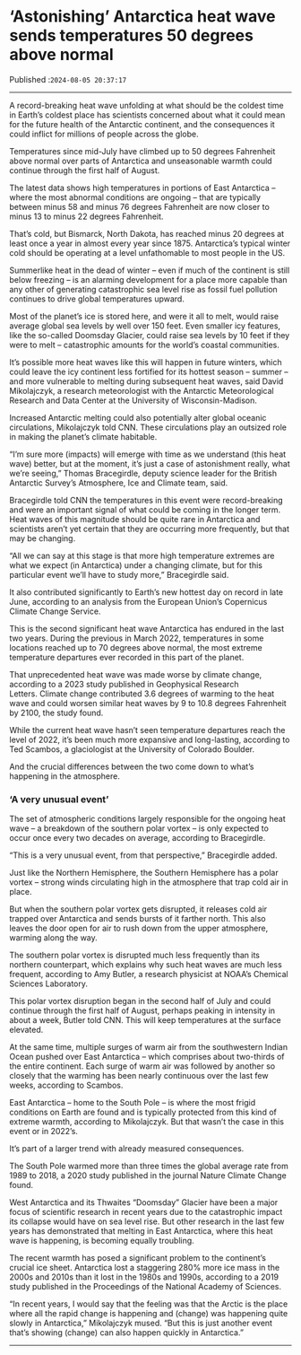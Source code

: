 # ‘Astonishing’ Antarctica heat wave sends temperatures 50 degrees above normal

Published :`2024-08-05 20:37:17`

---

A record-breaking heat wave unfolding at what should be the coldest time in Earth’s coldest place has scientists concerned about what it could mean for the future health of the Antarctic continent, and the consequences it could inflict for millions of people across the globe.

Temperatures since mid-July have climbed up to 50 degrees Fahrenheit above normal over parts of Antarctica and unseasonable warmth could continue through the first half of August.

The latest data shows high temperatures in portions of East Antarctica – where the most abnormal conditions are ongoing – that are typically between minus 58 and minus 76 degrees Fahrenheit are now closer to minus 13 to minus 22 degrees Fahrenheit.

That’s cold, but Bismarck, North Dakota, has reached minus 20 degrees at least once a year in almost every year since 1875. Antarctica’s typical winter cold should be operating at a level unfathomable to most people in the US.

Summerlike heat in the dead of winter – even if much of the continent is still below freezing – is an alarming development for a place more capable than any other of generating catastrophic sea level rise as fossil fuel pollution continues to drive global temperatures upward.

Most of the planet’s ice is stored here, and were it all to melt, would raise average global sea levels by well over 150 feet. Even smaller icy features, like the so-called Doomsday Glacier, could raise sea levels by 10 feet if they were to melt – catastrophic amounts for the world’s coastal communities.

It’s possible more heat waves like this will happen in future winters, which could leave the icy continent less fortified for its hottest season – summer – and more vulnerable to melting during subsequent heat waves, said David Mikolajczyk, a research meteorologist with the Antarctic Meteorological Research and Data Center at the University of Wisconsin-Madison.

Increased Antarctic melting could also potentially alter global oceanic circulations, Mikolajczyk told CNN. These circulations play an outsized role in making the planet’s climate habitable.

“I’m sure more (impacts) will emerge with time as we understand (this heat wave) better, but at the moment, it’s just a case of astonishment really, what we’re seeing,”  Thomas Bracegirdle, deputy science leader for the British Antarctic Survey’s Atmosphere, Ice and Climate team, said.

Bracegirdle told CNN the temperatures in this event were record-breaking and were an important signal of what could be coming in the longer term. Heat waves of this magnitude should be quite rare in Antarctica and scientists aren’t yet certain that they are occurring more frequently, but that may be changing.

“All we can say at this stage is that more high temperature extremes are what we expect (in Antarctica) under a changing climate, but for this particular event we’ll have to study more,” Bracegirdle said.

It also contributed significantly to Earth’s new hottest day on record in late June, according to an analysis from the European Union’s Copernicus Climate Change Service.

This is the second significant heat wave Antarctica has endured in the last two years. During the previous in March 2022, temperatures in some locations reached up to 70 degrees above normal, the most extreme temperature departures ever recorded in this part of the planet.

That unprecedented heat wave was made worse by climate change, according to a 2023 study published in Geophysical Research Letters. Climate change contributed 3.6 degrees of warming to the heat wave and could worsen similar heat waves by 9 to 10.8 degrees Fahrenheit by 2100, the study found.

While the current heat wave hasn’t seen temperature departures reach the level of 2022, it’s been much more expansive and long-lasting, according to Ted Scambos, a glaciologist at the University of Colorado Boulder.

And the crucial differences between the two come down to what’s happening in the atmosphere.

### ‘A very unusual event’

The set of atmospheric conditions largely responsible for the ongoing heat wave – a breakdown of the southern polar vortex – is only expected to occur once every two decades on average, according to Bracegirdle.

“This is a very unusual event, from that perspective,” Bracegirdle added.

Just like the Northern Hemisphere, the Southern Hemisphere has a polar vortex – strong winds circulating high in the atmosphere that trap cold air in place.

But when the southern polar vortex gets disrupted, it releases cold air trapped over Antarctica and sends bursts of it farther north. This also leaves the door open for air to rush down from the upper atmosphere, warming along the way.

The southern polar vortex is disrupted much less frequently than its northern counterpart, which explains why such heat waves are much less frequent, according to Amy Butler, a research physicist at NOAA’s Chemical Sciences Laboratory.

This polar vortex disruption began in the second half of July and could continue through the first half of August, perhaps peaking in intensity in about a week, Butler told CNN. This will keep temperatures at the surface elevated.

At the same time, multiple surges of warm air from the southwestern Indian Ocean pushed over East Antarctica – which comprises about two-thirds of the entire continent. Each surge of warm air was followed by another so closely that the warming has been nearly continuous over the last few weeks, according to Scambos.

East Antarctica – home to the South Pole – is where the most frigid conditions on Earth are found and is typically protected from this kind of extreme warmth, according to Mikolajczyk. But that wasn’t the case in this event or in 2022’s.

It’s part of a larger trend with already measured consequences.

The South Pole warmed more than three times the global average rate from 1989 to 2018, a 2020 study published in the journal Nature Climate Change found.

West Antarctica and its Thwaites “Doomsday” Glacier have been a major focus of scientific research in recent years due to the catastrophic impact its collapse would have on sea level rise. But other research in the last few years has demonstrated that melting in East Antarctica, where this heat wave is happening, is becoming equally troubling.

The recent warmth has posed a significant problem to the continent’s crucial ice sheet. Antarctica lost a staggering 280% more ice mass in the 2000s and 2010s than it lost in the 1980s and 1990s, according to a 2019 study published in the Proceedings of the National Academy of Sciences.

“In recent years, I would say that the feeling was that the Arctic is the place where all the rapid change is happening and (change) was happening quite slowly in Antarctica,” Mikolajczyk mused. “But this is just another event that’s showing (change) can also happen quickly in Antarctica.”

---

